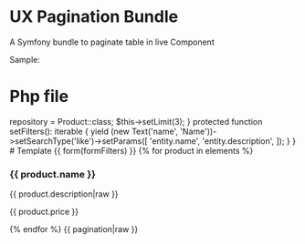 # UX Pagination Bundle
A Symfony bundle to paginate table in live Component

Sample:

# Php file
<?php

namespace App\Twig\Components\Product;

use Akyos\UXFilters\Class\Text;
use Akyos\UXFilters\Trait\ComponentWithFilterTrait;
use Akyos\UXPagination\Trait\ComponentWithPaginationTrait;
use App\Entity\Product;
use Symfony\Bundle\FrameworkBundle\Controller\AbstractController;
use Symfony\UX\LiveComponent\Attribute\AsLiveComponent;
use Symfony\UX\LiveComponent\DefaultActionTrait;

#[AsLiveComponent]
final class Index extends AbstractController
{
    use DefaultActionTrait;
    use ComponentWithFilterTrait;
    use ComponentWithPaginationTrait;

    public function __construct()
    {
        $this->repository = Product::class;
        $this->setLimit(3);
    }

    protected function setFilters(): iterable
    {
        yield (new Text('name', 'Name'))->setSearchType('like')->setParams([
            'entity.name',
            'entity.description',
        ]);
    }
}

# Template
<div{{ attributes }}>
    {{ form(formFilters) }}
    {% for product in elements %}
        <div class="product">
            <div class="product__content">
                <h3 class="product__title">{{ product.name }}</h3>
                <p class="product__price">{{ product.description|raw }}</p>
                <p class="product__price">{{ product.price }}</p>
            </div>
        </div>
    {% endfor %}
    {{ pagination|raw }}
</div>
